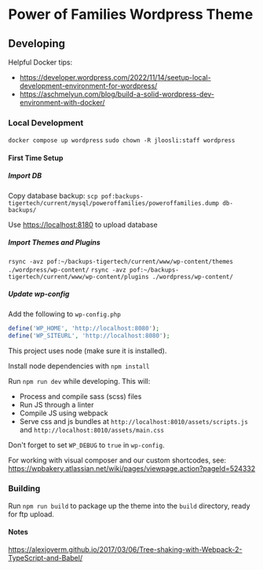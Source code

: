 # Power of Families Wordpress Theme

## Developing

Helpful Docker tips: 
* https://developer.wordpress.com/2022/11/14/seetup-local-development-environment-for-wordpress/
* https://aschmelyun.com/blog/build-a-solid-wordpress-dev-environment-with-docker/

### Local Development

`docker compose up wordpress`
`sudo chown -R jloosli:staff wordpress`

#### First Time Setup

##### Import DB

Copy database backup:
`scp pof:backups-tigertech/current/mysql/poweroffamilies/poweroffamilies.dump db-backups/`

Use [https://localhost:8180](phpMyAdmin) to upload database

##### Import Themes and Plugins

`rsync -avz pof:~/backups-tigertech/current/www/wp-content/themes ./wordpress/wp-content/`
`rsync -avz pof:~/backups-tigertech/current/www/wp-content/plugins ./wordpress/wp-content/`


##### Update wp-config

Add the following to `wp-config.php`

```php
define('WP_HOME', 'http://localhost:8080');
define('WP_SITEURL', 'http://localhost:8080');
```

This project uses node (make sure it is installed).

Install node dependencies with `npm install`

Run `npm run dev` while developing. This will:

* Process and compile sass (scss) files
* Run JS through a linter
* Compile JS using webpack
* Serve css and js bundles at `http://localhost:8010/assets/scripts.js` and `http://localhost:8010/assets/main.css`

Don't forget to set `WP_DEBUG` to `true` in `wp-config`.

For working with visual composer and our custom shortcodes, see: https://wpbakery.atlassian.net/wiki/pages/viewpage.action?pageId=524332

### Building ###

Run `npm run build` to package up the theme into the `build` directory, ready for ftp upload.


#### Notes
https://alexjoverm.github.io/2017/03/06/Tree-shaking-with-Webpack-2-TypeScript-and-Babel/
